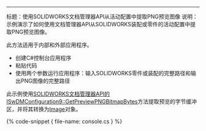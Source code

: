 ---
标题：使用SOLIDWORKS文档管理器API从活动配置中提取PNG预览图像
说明：示例演示了如何使用文档管理器API从SOLIDWORKS装配或零件的活动配置中提取PNG预览图像。

此方法适用于内部和外部应用程序。

- 创建C#控制台应用程序
- 粘贴代码
- 使用两个参数运行应用程序：输入SOLIDWORKS零件或装配的完整路径和输出PNG图像的完整路径

此示例使用[SOLIDWORKS文档管理器API的ISwDMConfiguration9::GetPreviewPNGBitmapBytes](https://help.solidworks.com/2018/english/api/swdocmgrapi/solidworks.interop.swdocumentmgr~solidworks.interop.swdocumentmgr.iswdmconfiguration9~getpreviewpngbitmapbytes.html)方法提取预览的字节缓冲区，并将其转换为[Image](https://docs.microsoft.com/en-us/dotnet/api/system.drawing.image?view=netframework-4.7.2)对象。

{% code-snippet { file-name: console.cs } %}